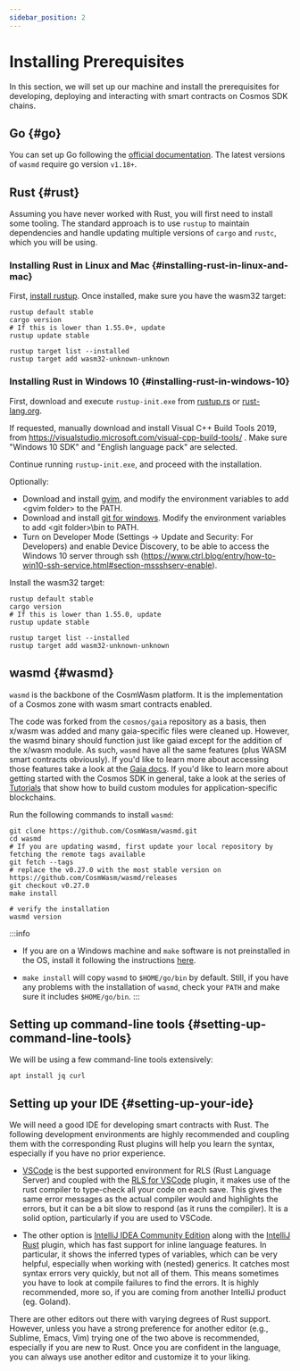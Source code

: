 ```yaml
---
sidebar_position: 2
---
```


# Installing Prerequisites
In this section, we will set up our machine and install the prerequisites for developing, deploying and interacting with smart contracts on Cosmos SDK chains.
## Go {#go}
You can set up Go following the [official documentation](https://github.com/golang/go/wiki#working-with-go). The
latest versions of `wasmd` require go version `v1.18+`.
## Rust {#rust}
Assuming you have never worked with Rust, you will first need to install some tooling. The standard approach is to use `rustup` to maintain dependencies and handle updating multiple versions of `cargo` and `rustc`, which you will be using.
### Installing Rust in Linux and Mac {#installing-rust-in-linux-and-mac}
First, [install rustup](https://rustup.rs/). Once installed, make sure you have the wasm32 target:

```shell
rustup default stable
cargo version
# If this is lower than 1.55.0+, update
rustup update stable

rustup target list --installed
rustup target add wasm32-unknown-unknown
```

### Installing Rust in Windows 10 {#installing-rust-in-windows-10}
First, download and execute `rustup-init.exe` from [rustup.rs](https://rustup.rs/)
or [rust-lang.org](https://www.rust-lang.org/tools/install).

If requested, manually download and install Visual C++ Build Tools 2019,
from https://visualstudio.microsoft.com/visual-cpp-build-tools/ . Make sure "Windows 10 SDK" and "English language pack"
are selected.

Continue running `rustup-init.exe`, and proceed with the installation.

Optionally:

- Download and install [gvim](https://www.vim.org/download.php#pc), and modify the environment variables to add \<gvim folder\> to
  the PATH.
- Download and install [git for windows](https://git-scm.com/download/win). Modify the environment variables to add \<git folder\>\bin to PATH.
- Turn on Developer Mode (Settings -> Update and Security: For Developers) and enable Device Discovery, to be able to access the Windows 10 server through ssh (https://www.ctrl.blog/entry/how-to-win10-ssh-service.html#section-mssshserv-enable).

Install the wasm32 target:

```shell
rustup default stable
cargo version
# If this is lower than 1.55.0, update
rustup update stable

rustup target list --installed
rustup target add wasm32-unknown-unknown
```
## wasmd {#wasmd}
`wasmd` is the backbone of the CosmWasm platform. It is the implementation of a Cosmos zone with wasm smart contracts enabled.

The code was forked from the `cosmos/gaia` repository as a basis, then x/wasm was added and many gaia-specific files were cleaned up. However, the wasmd binary should function just like gaiad except for the addition of the x/wasm module. As such, `wasmd` have all the same features (plus WASM smart contracts obviously). If you'd like to learn more about accessing those features take a look at the [Gaia docs](https://github.com/cosmos/gaia/tree/main/docs/hub-tutorials). If you'd like to learn more about getting started with the Cosmos SDK in general, take a look at the series of [Tutorials](https://tutorials.cosmos.network/) that show how to build custom modules for application-specific blockchains.

Run the following commands to install `wasmd`:

```shell
git clone https://github.com/CosmWasm/wasmd.git
cd wasmd
# If you are updating wasmd, first update your local repository by fetching the remote tags available
git fetch --tags
# replace the v0.27.0 with the most stable version on https://github.com/CosmWasm/wasmd/releases
git checkout v0.27.0
make install

# verify the installation
wasmd version
```
:::info
* If you are on a Windows machine and `make` software is not preinstalled in the OS, install it following the instructions [here](https://stackoverflow.com/questions/32127524/how-to-install-and-use-make-in-windows).

* `make install` will copy `wasmd` to `$HOME/go/bin` by default. Still, if you have any problems with the installation of `wasmd`, check your `PATH` and make sure it includes `$HOME/go/bin`. 
:::
## Setting up command-line tools {#setting-up-command-line-tools}
We will be using a few command-line tools extensively:
```shell
apt install jq curl
```
## Setting up your IDE {#setting-up-your-ide}
We will need a good IDE for developing smart contracts with Rust. The following development environments are highly recommended and coupling them with the corresponding Rust plugins will help you learn the syntax, especially if you have no prior experience.

* [VSCode](https://code.visualstudio.com/download) is the best supported environment for RLS (Rust Language Server) and coupled with the [RLS for VSCode](https://marketplace.visualstudio.com/items?itemName=rust-lang.rust) plugin, it makes use of the rust compiler to type-check all your code on each save. This gives the same error messages as the actual compiler would and highlights the errors, but it can be a bit slow to respond (as it runs the compiler). It is a solid option, particularly if you are used to VSCode.

* The other option is [IntelliJ IDEA Community Edition](https://www.jetbrains.com/idea/download/) along with the [IntelliJ Rust](https://intellij-rust.github.io/) plugin, which has fast support for inline language features. In particular, it shows the inferred types of variables, which can be very helpful, especially when working with (nested) generics. It catches most syntax errors very quickly, but not all of them. This means sometimes you have to look at compile failures to find the errors. It is highly recommended, more so, if you are coming from another IntelliJ product (eg. Goland).

There are other editors out there with varying degrees of Rust support. However, unless you have a strong preference for another editor (e.g., Sublime, Emacs, Vim) trying one of the two above is recommended, especially if you are new to Rust. Once you are confident in the language, you can always use another editor and customize it to your liking.
